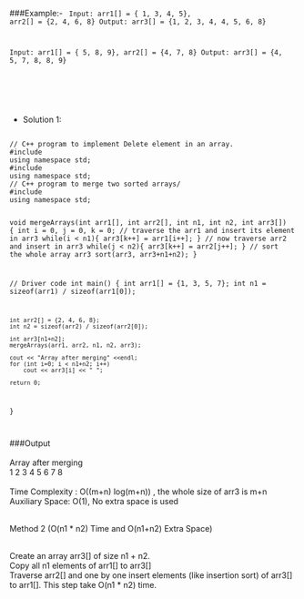 ###Example:-
<Code language="cpp">
Input: arr1[] = { 1, 3, 4, 5}, arr2[] = {2, 4, 6, 8} 
Output: arr3[] = {1, 2, 3, 4, 4, 5, 6, 8}

Input: arr1[] = { 5, 8, 9}, arr2[] = {4, 7, 8} 
Output: arr3[] = {4, 5, 7, 8, 8, 9} 

</Code> <br/><br/>

* Solution 1: 


<Code language="cpp">
// C++ program to implement Delete element in an array.
#include <bits/stdc++.h>
using namespace std;
#include <bits/stdc++.h>
using namespace std;
// C++ program to merge two sorted arrays/
#include<bits/stdc++.h>
using namespace std;

void mergeArrays(int arr1[], int arr2[], int n1,
							int n2, int arr3[])
{
	int i = 0, j = 0, k = 0;
	// traverse the arr1 and insert its element in arr3
	while(i < n1){
	arr3[k++] = arr1[i++];
	}
	// now traverse arr2 and insert in arr3
	while(j < n2){
	arr3[k++] = arr2[j++];
	}
	// sort the whole array arr3
	sort(arr3, arr3+n1+n2);
}

// Driver code
int main()
{
	int arr1[] = {1, 3, 5, 7};
	int n1 = sizeof(arr1) / sizeof(arr1[0]);

	int arr2[] = {2, 4, 6, 8};
	int n2 = sizeof(arr2) / sizeof(arr2[0]);

	int arr3[n1+n2];
	mergeArrays(arr1, arr2, n1, n2, arr3);

	cout << "Array after merging" <<endl;
	for (int i=0; i < n1+n2; i++)
		cout << arr3[i] << " ";

	return 0;
}


</Code>

###Output<br/><br/>
Array after merging<br/>
1 2 3 4 5 6 7 8 <br/><br/>
Time Complexity : O((m+n) log(m+n)) , the whole size of arr3 is m+n<br/>
Auxiliary Space: O(1), No extra space is used<br/><br/>

Method 2 (O(n1 * n2) Time and O(n1+n2) Extra Space) <br/><br/>

Create an array arr3[] of size n1 + n2.<br/>
Copy all n1 elements of arr1[] to arr3[]<br/>
Traverse arr2[] and one by one insert elements (like insertion sort) of arr3[] to arr1[]. This step take O(n1 * n2) time.<br/><br/>